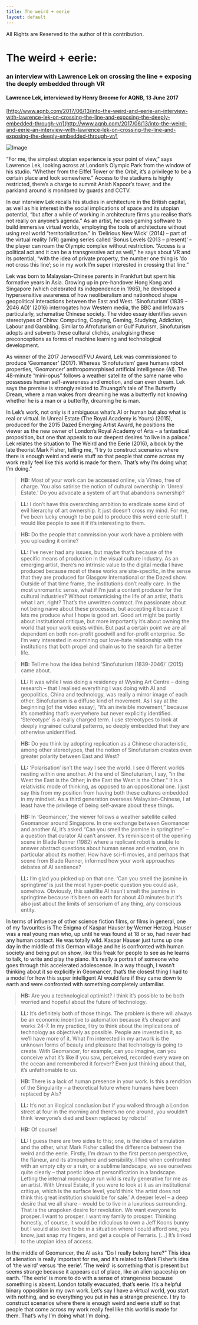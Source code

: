 ```yaml
---
title: The weird + eerie
layout: default
---
```


All Rights are Reserved to the author of this contribution.

# The weird + eerie:

### an interview with Lawrence Lek on crossing the line + exposing the deeply embedded through VR

#### Lawrence Lek, interviewed by Henry Broome for AQNB, 13 June 2017

[http://www.aqnb.com/2017/06/13/into-the-weird-and-eerie-an-interview-with-lawrence-lek-on-crossing-the-line-and-exposing-the-deeply-embedded-through-vr/](http://www.aqnb.com/2017/06/13/into-the-weird-and-eerie-an-interview-with-lawrence-lek-on-crossing-the-line-and-exposing-the-deeply-embedded-through-vr/)

![Image](Images/27_LLAQNB_Image1.jpg)

“For me, the simplest utopian experience is your point of view,” says Lawrence Lek, looking across at London’s Olympic Park from the window of his studio. “Whether from the Eiffel Tower or the Orbit, it’s a privilege to be a certain place and look somewhere.” Access to the stadiums is highly restricted, there’s a charge to summit Anish Kapoor’s tower, and the parkland around is monitored by guards and CCTV.

In our interview Lek recalls his studies in architecture in the British capital, as well as his interest in the social implications of space and its utopian potential, “but after a while of working in architecture firms you realise that’s not really on anyone’s agenda.” As an artist, he uses gaming software to build immersive virtual worlds, employing the tools of architecture without using real world “territorialisation.” In ‘Delirious New Wick’ (2014) – part of the virtual reality (VR) gaming series called ‘Bonus Levels (2013 – present)‘ – the player can roam the Olympic complex without restriction. “Access is a political act and it can be a transgressive act as well,” he says about VR and its potential, “with the idea of private property, the number one thing is ‘do not cross this line’; so in my work I’m super interested in crossing that line.”  

Lek was born to Malaysian-Chinese parents in Frankfurt but spent his formative years in Asia. Growing up in pre-handover Hong Kong and Singapore (which celebrated its independence in 1965), he developed a hypersensitive awareness of how neoliberalism and nationhood shape geopolitical interactions between the East and West. ‘Sinofuturism’ (1839 – 2046 AD)’ (2016) interrogates how Western media, the BBC and Infowars particularly, schematise Chinese society. The video essay identifies seven stereotypes of China: Computing, Copying, Gaming, Studying, Addiction, Labour and Gambling. Similar to Afrofuturism or Gulf Futurism, Sinofuturism adopts and subverts these cultural clichés, analogising these preconceptions as forms of machine learning and technological development.

As winner of the 2017 Jerwood/FVU Award, Lek was commissioned to produce ‘Geomancer’ (2017). Whereas ‘Sinofuturism’ gave humans robot properties, ‘Geomancer’ anthropomorphised artificial intelligence (AI). The 48-minute “mini-opus” follows a weather satellite of the same name who possesses human self-awareness and emotion, and can even dream. Lek says the premise is strongly related to Zhuangzi’s tale of The Butterfly Dream, where a man wakes from dreaming he was a butterfly not knowing whether he is a man or a butterfly, dreaming he is man.

In Lek’s work, not only is it ambiguous what’s AI or human but also what is real or virtual. In Unreal Estate (The Royal Academy is Yours) (2015), produced for the 2015 Dazed Emerging Artist Award, he positions the viewer as the new owner of London’s  Royal Academy of Arts – a fantastical proposition, but one that appeals to our deepest desires ‘to live in a palace.’ Lek relates the situation to The Weird and the Eerie (2016), a book by the late theorist Mark Fisher, telling me, “I try to construct scenarios where there is enough weird and eerie stuff so that people that come across my work really feel like this world is made for them. That’s why I’m doing what I’m doing.”

> **HB:** Most of your work can be accessed online, via Vimeo, free of charge. You also satirise the notion of cultural ownership in ‘Unreal Estate.’ Do you advocate a system of art that abandons ownership?

> **LL:** I don’t have this overarching ambition to eradicate some kind of evil hierarchy of art ownership. It just doesn’t cross my mind. For me, I’ve been lucky enough to be paid to produce this weird eerie stuff. I would like people to see it if it’s interesting to them.

> **HB:** Do the people that commission your work have a problem with you uploading it online?

> **LL:**  I’ve never had any issues, but maybe that’s because of the specific means of production in the visual culture industry. As an emerging artist, there’s no intrinsic value to the digital media I have produced because most of these works are site-specific, in the sense that they are produced for Glasgow International or the Dazed show. Outside of that time frame, the institutions don’t really care. In the most unromantic sense, what if I’m just a content producer for the cultural industries? Without romanticising the life of an artist, that’s what I am, right? That’s the unwritten contract. I’m passionate about not being naïve about these processes, but accepting it because it lets me produce what I hope is good art. Good art might be partly about institutional critique, but more importantly it’s about owning the world that your work exists within. But past a certain point we are all dependent on both non-profit goodwill and for-profit enterprise. So I’m very interested in examining our love-hate relationship with the institutions that both propel and chain us to the search for a better life.

> **HB:** Tell me how the idea behind ‘Sinofuturism (1839-2046)’ (2015) came about.

> **LL:** It was while I was doing a residency at Wysing Art Centre – doing research – that I realised everything I was doing with AI and geopolitics, China and technology, was really a mirror image of each other. Sinofuturism is a diffuse kind of movement. As I say at the beginning [of the video essay], “it’s an invisible movement,” because it’s something that’s everywhere but never explicitly identified. ‘Stereotype’ is a really charged term. I use stereotypes to look at deeply ingrained cultural patterns, so deeply embedded that they are otherwise unidentified.

> **HB:** Do you think by adopting replication as a Chinese characteristic, among other stereotypes, that the notion of Sinofuturism creates even greater polarity between East and West?

> **LL:** ‘Polarisation’ isn’t the way I see the world. I see different worlds nesting within one another. At the end of Sinofuturism, I say, “in the West the East is the Other; in the East the West is the Other.” It is a relativistic mode of thinking, as opposed to an oppositional one. I just say this from my position from having both these cultures embedded in my mindset. As a third generation overseas Malaysian-Chinese, I at least have the privilege of being self-aware about these things.

> **HB:** In ‘Geomancer,’ the viewer follows a weather satellite called Geomancer around Singapore. In one exchange between Geomancer and another AI, it’s asked “Can you smell the jasmine in springtime” – a question that curator AI can’t answer. It’s reminiscent of the opening scene in Blade Runner (1982) where a replicant robot is unable to answer abstract questions about human sense and emotion, one in particular about its mother. How have sci-fi movies, and perhaps that scene from Blade Runner, informed how your work approaches debates of AI sentience?

> **LL:** I’m glad you picked up on that one. ‘Can you smell the jasmine in springtime’ is just the most hyper-poetic question you could ask, somehow. Obviously, this satellite AI hasn’t smelt the jasmine in springtime because it’s been on earth for about 40 minutes but it’s also just about the limits of sensorium of any thing, any conscious entity.

In terms of influence of other science fiction films, or films in general, one of my favourites is The Enigma of Kaspar Hauser by Werner Herzog. Hauser was a real young man who, up until he was found at 18 or so, had never had any human contact. He was totally wild. Kaspar Hauser just turns up one day in the middle of this German village and he is confronted with human society and being put on show, like this freak for people to see as he learns to talk, to write and play the piano. It’s really a portrait of someone who goes through this accelerated adolescence. In a way though, I wasn’t thinking about it so explicitly in Geomancer, that’s the closest thing I had to a model for how this super intelligent AI would fare if they came down to earth and were confronted with something completely unfamiliar.

> **HB:** Are you a technological optimist? I think it’s possible to be both worried and hopeful about the future of technology.

> **LL:** It’s definitely both of those things. The problem is there will always be an economic incentive to automation because it’s cheaper and works 24-7. In my practice, I try to think about the implications of technology as objectively as possible. People are invested in it, so we’ll have more of it. What I’m interested in my artwork is the unknown forms of beauty and pleasure that technology is going to create. With Geomancer, for example, can you imagine, can you conceive what it’s like if you saw, perceived, recorded every wave on the ocean and remembered it forever? Even just thinking about that, it’s unfathomable to us.

> **HB:** There is a lack of human presence in your work. Is this a rendition of the Singularity – a theoretical future where humans have been replaced by AIs?

> **LL:** It’s not an illogical conclusion but if you walked through a London street at four in the morning and there’s no one around, you wouldn’t think ‘everyone’s died and been replaced by robots!’

> **HB:** Of course!

> **LL:** I guess there are two sides to this; one, is the idea of simulation and the other, what Mark Fisher called the difference between the weird and the eerie. Firstly, I’m drawn to the first person perspective, the flâneur, and its atmosphere and sensibility. I find when confronted with an empty city or a ruin, or a sublime landscape, we see ourselves quite clearly – that poetic idea of personification in a landscape. Letting the internal monologue run wild is really generative for me as an artist. With Unreal Estate, if you were to look at it as an institutional critique, which is the surface level, you’d think ‘the artist does not think this great institution should be for sale.’ A deeper level – a deep desire that we all share – would be to live in a luxurious surrounding. That is the unspoken desire for revolution. We want everyone to prosper. I want to prosper. I want my family to prosper. Thinking honestly, of course, it would be ridiculous to own a Jeff Koons bunny but I would also love to be in a situation where I could afford one, you know, just snap my fingers, and get a couple of Ferraris. […] It’s linked to the utopian idea of access.

In the middle of Geomancer, the AI asks “Do I really belong here?” This idea of alienation is really important for me, and it’s related to Mark Fisher’s idea of ‘the weird’ versus ‘the eerie’. ‘The weird’ is something that is present but seems strange because it appears out of place, like an alien spaceship on earth. ‘The eerie’ is more to do with a sense of strangeness because something is absent. London totally evacuated, that’s eerie. It’s a helpful binary opposition in my own work. Let’s say I have a virtual world, you start with nothing, and so everything you put in has a strange presence. I try to construct scenarios where there is enough weird and eerie stuff so that people that come across my work really feel like this world is made for them. That’s why I’m doing what I’m doing.

